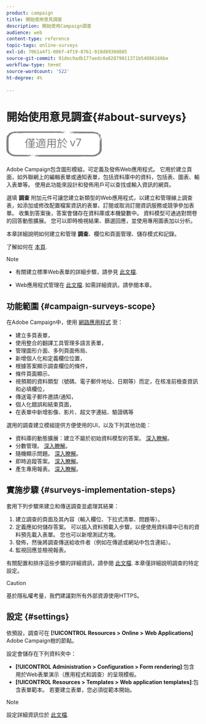 ```yaml
---
product: campaign
title: 開始使用意見調查
description: 開始使用Campaign調查
audience: web
content-type: reference
topic-tags: online-surveys
exl-id: 7061a4f1-006f-4f19-8761-918d8930d885
source-git-commit: 91dec9adb177aedc4a82879011371b54886166be
workflow-type: tm+mt
source-wordcount: '522'
ht-degree: 4%

---
```


# 開始使用意見調查{#about-surveys}

![](../../assets/v7-only.svg)

Adobe Campaign包含圖形模組，可定義及發佈Web應用程式。 它用於建立頁面，如外聯網上的編輯表單或通知表單，包括資料庫中的資料，包括表、圖表、輸入表單等。 使用此功能來設計和發佈用戶可以查找或輸入資訊的網頁。

選填 **調查** 附加元件可讓您建立新類型的Web應用程式，以建立和管理線上調查表，如添加或修改配置檔案資訊的表單、訂閱或取消訂閱資訊服務或競爭參加表單。 收集到答案後，答案會儲存在資料庫或本機變數中。 資料模型可通過對問卷的回答動態擴展。 您可以即時檢視結果、篩選回應，並使用專用圖表加以分析。

本章詳細說明如何建立和管理 **調查**、欄位和頁面管理、儲存模式和記錄。

了解如何在 [本頁](getting-started-with-surveys.md).

>[!NOTE]
>
>* 有關建立標準Web表單的詳細步驟，請參見 [此文檔](../../web/using/about-web-forms.md).
>
>* Web應用程式管理在 [此文檔](../../web/using/about-web-applications.md). 如需詳細資訊，請參閱本章。


## 功能範圍 {#campaign-surveys-scope}

在Adobe Campaign中，使用 [網路應用程式](../../web/using/about-web-forms.md) 至：

* 建立多頁表單，
* 使用整合的翻譯工具管理多語言表單，
* 管理圖形介面、多列頁面佈局、
* 新增個人化和定義欄位位置，
* 根據答案顯示調查欄位的條件，
* 條件頁面顯示、
* 視預期的資料類型（號碼、電子郵件地址、日期等）而定，在核准前檢查資訊 和必填欄位，
* 傳送電子郵件邀請/通知，
* 個人化錯誤和結束頁面，
* 在表單中新增影像、影片、超文字連結、驗證碼等

選用的調查建立模組提供方便使用的UI，以及下列其他功能：

* 資料庫的動態擴展：建立不屬於初始資料模型的答案。 [深入瞭解](../../surveys/using/managing-answers.md#storing-collected-answers)。
* 分數管理。 [深入瞭解](../../surveys/using/managing-answers.md#score-management)。
* 隨機顯示問題。 [深入瞭解](../../surveys/using/building-a-survey.md#adding-questions)。
* 即時追蹤答案。 [深入瞭解](../../surveys/using/publish--track-and-use-collected-data.md#response-tracking)。
* 產生專用報表。 [深入瞭解](../../surveys/using/publish--track-and-use-collected-data.md#reports-on-surveys)。


## 實施步驟 {#surveys-implementation-steps}

套用下列步驟來建立和傳送調查並處理其結果：

1. 建立調查的頁面及其內容（輸入欄位、下拉式清單、問題等）。
1. 定義應如何儲存答案。 可以插入資料預載入步驟，以便使用資料庫中已有的資料預先載入表單。 您也可以新增測試方塊。
1. 發佈，然後將調查傳送給收件者（例如在傳遞或網站中包含連結）。
1. 監視回應並檢視報表。

有關配置和排序這些步驟的詳細資訊，請參閱 [此文檔](../../web/using/about-web-forms.md). 本章僅詳細說明調查的特定設定。

>[!CAUTION]
>
>基於隱私權考量，我們建議對所有外部資源使用HTTPS。

## 設定 {#settings}

依預設，調查可在 **[!UICONTROL Resources > Online > Web Applications]** Adobe Campaign樹的節點。

設定會儲存在下列資料夾中：

* **[!UICONTROL Administration > Configuration > Form rendering]**:包含用於Web表單演示（應用程式和調查）的呈現模板。
* **[!UICONTROL Resources > Templates > Web application templates]**:包含表單範本。 若要建立表單，您必須從範本開始。

>[!NOTE]
>
>設定詳細資訊位於 [此文檔](../../web/using/about-web-forms.md).
